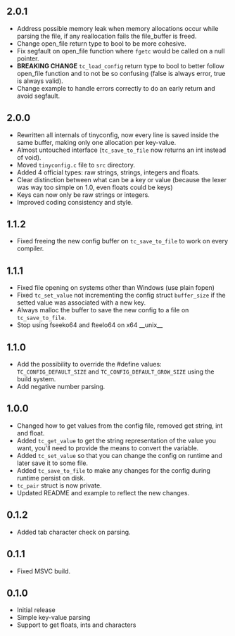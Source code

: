 ## 2.0.1
- Address possible memory leak when memory allocations occur while parsing the file, if any reallocation fails the file_buffer is freed.
- Change open_file return type to bool to be more cohesive.
- Fix segfault on open_file function where `fgetc` would be called on a null pointer.
- **BREAKING CHANGE** `tc_load_config` return type to bool to better follow open_file function and to not be so confusing (false is always error, true is always valid).
- Change example to handle errors correctly to do an early return and avoid segfault.

## 2.0.0
- Rewritten all internals of tinyconfig, now every line is saved inside the same buffer, making only one allocation per key-value.
- Almost untouched interface (`tc_save_to_file` now returns an int instead of void).
- Moved `tinyconfig.c` file to `src` directory.
- Added 4 official types: raw strings, strings, integers and floats.
- Clear distinction between what can be a key or value (because the lexer was way too simple on 1.0, even floats could be keys)
- Keys can now only be raw strings or integers.
- Improved coding consistency and style.

## 1.1.2
- Fixed freeing the new config buffer on `tc_save_to_file` to work on every compiler.

## 1.1.1
- Fixed file opening on systems other than Windows (use plain fopen)
- Fixed `tc_set_value` not incrementing the config struct `buffer_size` if the setted value was associated with a new key.
- Always malloc the buffer to save the new config to a file on `tc_save_to_file`.
- Stop using fseeko64 and fteelo64 on x64 \_\_unix\_\_

## 1.1.0
- Add the possibility to override the #define values: `TC_CONFIG_DEFAULT_SIZE` and `TC_CONFIG_DEFAULT_GROW_SIZE` using the build system.
- Add negative number parsing.

## 1.0.0
- Changed how to get values from the config file, removed get string, int and float.
- Added `tc_get_value` to get the string representation of the value you want, you'll need to provide the means to convert the variable.
- Added `tc_set_value` so that you can change the config on runtime and later save it to some file.
- Added `tc_save_to_file` to make any changes for the config during runtime persist on disk.
- `tc_pair` struct is now private.
- Updated README and example to reflect the new changes.

## 0.1.2
- Added tab character check on parsing.

## 0.1.1
- Fixed MSVC build.

## 0.1.0
- Initial release
- Simple key-value parsing
- Support to get floats, ints and characters
